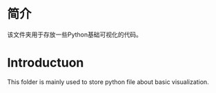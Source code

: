 # 简介
该文件夹用于存放一些Python基础可视化的代码。

# Introductuon
This folder is mainly used to store python file about basic visualization.
